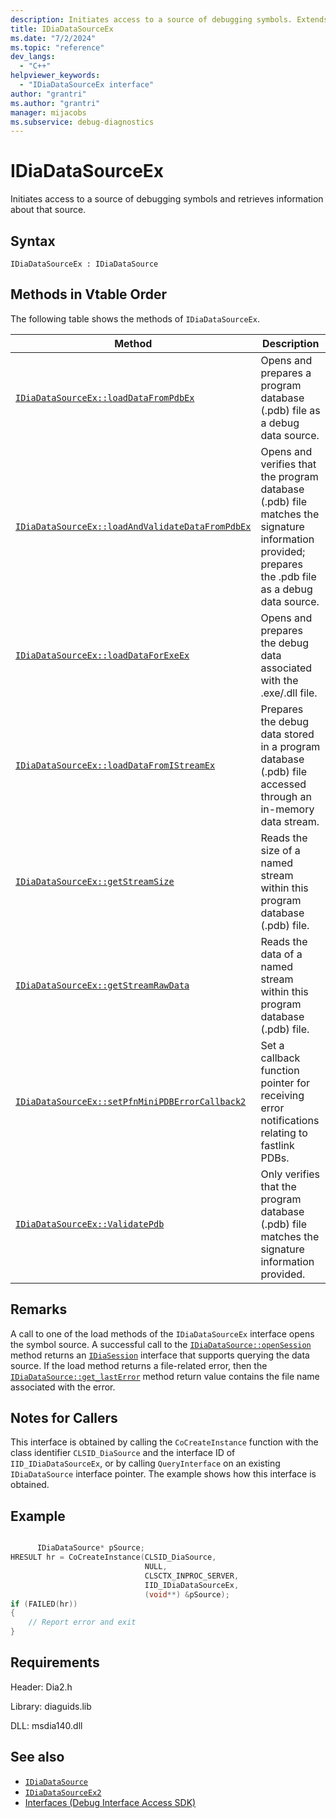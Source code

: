 ```yaml
---
description: Initiates access to a source of debugging symbols. Extends IDiaDataSource.
title: IDiaDataSourceEx
ms.date: "7/2/2024"
ms.topic: "reference"
dev_langs:
  - "C++"
helpviewer_keywords:
  - "IDiaDataSourceEx interface"
author: "grantri"
ms.author: "grantri"
manager: mijacobs
ms.subservice: debug-diagnostics
---
```


# IDiaDataSourceEx

Initiates access to a source of debugging symbols and retrieves information about that source.

## Syntax

`IDiaDataSourceEx : IDiaDataSource`

## Methods in Vtable Order

The following table shows the methods of `IDiaDataSourceEx`.

|Method|Description|
|------------|-----------------|
|[`IDiaDataSourceEx::loadDataFromPdbEx`](../../debugger/debug-interface-access/idiadatasourceex-loaddatafrompdbex.md)|Opens and prepares a program database (.pdb) file as a debug data source.|
|[`IDiaDataSourceEx::loadAndValidateDataFromPdbEx`](../../debugger/debug-interface-access/idiadatasourceex-loadandvalidatedatafrompdbex.md)|Opens and verifies that the program database (.pdb) file matches the signature information provided; prepares the .pdb file as a debug data source.|
|[`IDiaDataSourceEx::loadDataForExeEx`](../../debugger/debug-interface-access/idiadatasourceex-loaddataforexeex.md)|Opens and prepares the debug data associated with the .exe/.dll file.|
|[`IDiaDataSourceEx::loadDataFromIStreamEx`](../../debugger/debug-interface-access/idiadatasourceex-loaddatafromistreamex.md)|Prepares the debug data stored in a program database (.pdb) file accessed through an in-memory data stream.|
|[`IDiaDataSourceEx::getStreamSize`](../../debugger/debug-interface-access/idiadatasourceex-getstreamsize.md)|Reads the size of a named stream within this program database (.pdb) file.|
|[`IDiaDataSourceEx::getStreamRawData`](../../debugger/debug-interface-access/idiadatasourceex-getstreamrawdata.md)|Reads the data of a named stream within this program database (.pdb) file.|
|[`IDiaDataSourceEx::setPfnMiniPDBErrorCallback2`](../../debugger/debug-interface-access/idiadatasourceex-setpfnminipdberrorcallback2.md)|Set a callback function pointer for receiving error notifications relating to fastlink PDBs.|
|[`IDiaDataSourceEx::ValidatePdb`](../../debugger/debug-interface-access/idiadatasourceex-validatepdb.md)|Only verifies that the program database (.pdb) file matches the signature information provided.|

## Remarks

A call to one of the load methods of the `IDiaDataSourceEx` interface opens the symbol source. A successful call to the [`IDiaDataSource::openSession`](../../debugger/debug-interface-access/idiadatasource-opensession.md) method returns an [`IDiaSession`](../../debugger/debug-interface-access/idiasession.md) interface that supports querying the data source. If the load method returns a file-related error, then the [`IDiaDataSource::get_lastError`](../../debugger/debug-interface-access/idiadatasource-get-lasterror.md) method return value contains the file name associated with the error.

## Notes for Callers

This interface is obtained by calling the `CoCreateInstance` function with the class identifier `CLSID_DiaSource` and the interface ID of `IID_IDiaDataSourceEx`, or by calling `QueryInterface` on an existing `IDiaDataSource` interface pointer. The example shows how this interface is obtained.

## Example

```c++

      IDiaDataSource* pSource;
HRESULT hr = CoCreateInstance(CLSID_DiaSource,
                              NULL,
                              CLSCTX_INPROC_SERVER,
                              IID_IDiaDataSourceEx,
                              (void**) &pSource);
if (FAILED(hr))
{
    // Report error and exit
}
```

## Requirements

Header: Dia2.h

Library: diaguids.lib

DLL: msdia140.dll

## See also

- [`IDiaDataSource`](../../debugger/debug-interface-access/idiadatasource.md)
- [`IDiaDataSourceEx2`](../../debugger/debug-interface-access/idiadatasourceex2.md)
- [Interfaces (Debug Interface Access SDK)](../../debugger/debug-interface-access/interfaces-debug-interface-access-sdk.md)
